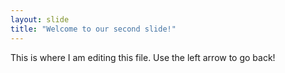 ```yaml
---
layout: slide
title: "Welcome to our second slide!"
---
```

This is where I am editing this file.
Use the left arrow to go back!
